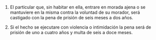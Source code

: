 1. El particular que, sin habitar en ella, entrare en morada ajena o se mantuviere en la misma contra la voluntad de su morador, será castigado con la pena de prisión de seis meses a dos años.

2. Si el hecho se ejecutare con violencia o intimidación la pena será de prisión de uno a cuatro años y multa de seis a doce meses.